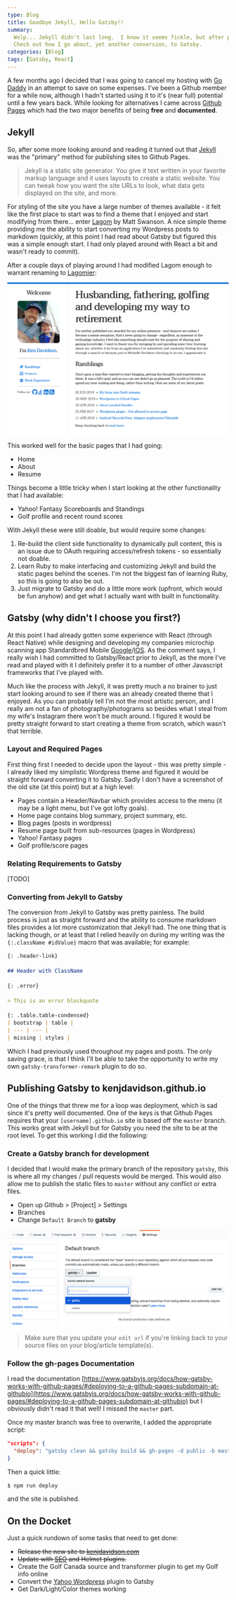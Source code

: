 ```yaml
---
type: Blog
title: Goodbye Jekyll, Hello Gatsby!!
summary:
  Welp... Jekyll didn't last long.  I know it seems fickle, but after playing around with Jekyll for a while (I just wasn't a fan).
  Check out how I go about, yet another conversion, to Gatsby.
categories: [Blog]
tags: [Gatsby, React]
---
```


A few months ago I decided that I was going to cancel my hosting with <a href="https://www.godaddy.com">Go Daddy</a> in an attempt to save on some expenses. I've been a Github member for a while now, although I hadn't started using it to it's (near full) potential until a few years back. While looking for alternatives I came across <a href="https://pages.github.com/">Github Pages</a> which had the two major benefits of being <strong>free</strong> and <strong>documented</strong>.

## Jekyll

So, after some more looking around and reading it turned out that <a href="https://jekyllrb.com/">Jekyll</a> was the "primary" method for publishing sites to Github Pages.

> Jekyll is a static site generator. You give it text written in your favorite markup language and it uses layouts to create a static website. You can tweak how you want the site URLs to look, what data gets displayed on the site, and more.

For styling of the site you have a large number of themes available - it felt like the first place to start was to find a theme that I enjoyed and start modifying from there... enter <a href="">Lagom</a> by Matt Swanson. A nice simple theme providing me the ability to start converting my Wordpress posts to markdown (quickly, at this point I had read about Gatsby but figured this was a simple enough start. I had only played around with React a bit and wasn't ready to commit).

After a couple days of playing around I had modified Lagom enough to warrant renaming to <a href="https://kenjdavidson.github.io/lagomier">Lagomier</a>:

![Lagomier - a homage to Lagom](./jekyll-lagomier.png)

This worked well for the basic pages that I had going:

- Home
- About
- Resume

Things become a little tricky when I start looking at the other functionality that I had available:

- Yahoo! Fantasy Scoreboards and Standings
- Golf profile and recent round scores

With Jekyll these were still doable, but would require some changes:

1. Re-build the client side functionality to dynamically pull content, this is an issue due to OAuth requiring access/refresh tokens - so essentially not doable.
2. Learn Ruby to make interfacing and customizing Jekyll and build the static pages behind the scenes. I'm not the biggest fan of learning Ruby, so this is going to also be out.
3. Just migrate to Gatsby and do a little more work (upfront, which would be fun anyhow) and get what I actually want with built in functionality.

## Gatsby (why didn't I choose you first?)

At this point I had already gotten some experience with React (through React Native) while designing and developing my companies microchip scanning app Standardbred Mobile <a href="https://play.google.com/store/apps/details?id=com.standardbredmobileapp&hl=en_CA">Google</a>/<a href="https://apps.apple.com/ca/app/standardbred-canada-mobile/id1476739891">IOS</a>. As the comment says, I really wish I had committed to Gatsby/React prior to Jekyll, as the more I've read and played with it I definitely prefer it to a number of other Javascript frameworks that I've played with.

Much like the process with Jekyll, it was pretty much a no brainer to just start looking around to see if there was an already created theme that I enjoyed. As you can probably tell I'm not the most artistic person, and I really am not a fan of photography/photograms so besides what I steal from my wife's Instagram there won't be much around. I figured it would be pretty straight forward to start creating a theme from scratch, which wasn't that terrible.

### Layout and Required Pages

First thing first I needed to decide upon the layout - this was pretty simple - I already liked my simplistic Wordpress theme and figured it would be straight forward converting it to Gatsby. Sadly I don't have a screenshot of the old site (at this point) but at a high level:

- Pages contain a Header/Navbar which provides access to the menu (it may be a light menu, but I've got lofty goals).
- Home page contains blog summary, project summary, etc.
- Blog pages (posts in wordpress)
- Resume page built from sub-resources (pages in Wordpress)
- Yahoo! Fantasy pages
- Golf profile/score pages

### Relating Requirements to Gatsby

[TODO]

### Converting from Jekyll to Gatsby

The conversion from Jekyll to Gatsby was pretty painless. The build process is just as straight forward and the ability to consume markdown files provides a lot more customization that Jekyll had. The one thing that is lacking though, or at least that I relied heavily on during my writing was the `{:.className #idValue}` macro that was available; for example:

```markdown
{: .header-link}

## Header with ClassName

{: .error}

> This is an error blockquote

{: .table.table-condensed}
| bootstrap | table |
| --- | --- |
| missing | styles |
```

Which I had previously used throughout my pages and posts. The only saving grace, is that I think I'll be able to take the opportunity to write my own `gatsby-transformer-remark` plugin to do so.

## Publishing Gatsby to kenjdavidson.github.io

One of the things that threw me for a loop was deployment, which is sad since it's pretty well documented. One of the keys is that Github Pages requires that your `[username].github.io` site is based off the `master` branch. This works great with Jekyll but for Gatsby you need the site to be at the root level. To get this working I did the following:

### Create a Gatsby branch for development

I decided that I would make the primary branch of the repository `gatsby`, this is where all my changes / pull requests would be merged. This would also allow me to publish the static files to `master` without any conflict or extra files.

- Open up Github > [Project] > Settings
- Branches
- Change `Default Branch` to **gatsby**

![Change default branch](./default-branch.png)

> Make sure that you update your `edit url` if you're linking back to your source files on your blog/article template(s).

### Follow the gh-pages Documentation

I read the documentation [https://www.gatsbyjs.org/docs/how-gatsby-works-with-github-pages/#deploying-to-a-github-pages-subdomain-at-githubio](https://www.gatsbyjs.org/docs/how-gatsby-works-with-github-pages/#deploying-to-a-github-pages-subdomain-at-githubio) but I obviously didn't read it that well! I missed the `master` part.

Once my master branch was free to overwrite, I added the appropriate script:

```json
"scripts": {
  "deploy": "gatsby clean && gatsby build && gh-pages -d public -b master"
}
```

Then a quick little:

```bash
$ npm run deploy
```

and the site is published.

## On the Docket

Just a quick rundown of some tasks that need to get done:

- ~~Release the new site to <a href="https://www.kenjdavidson.com">kenjdavidson.com</a>~~
- ~~Update with <a href="https://www.gatsbyjs.org/docs/seo/">SEO</a> and <a hre="https://www.gatsbyjs.org/docs/add-page-metadata/#using-react-helmet-and-gatsby-plugin-react-helmet">Helmet</a> plugins.~~
- Create the Golf Canada source and transformer plugin to get my Golf info online
- Convert the <a href="https://github.com/kenjdavidson/yahoo-fantasy-wordpress">Yahoo Wordpress</a> plugin to Gatsby
- Get Dark/Light/Color themes working
